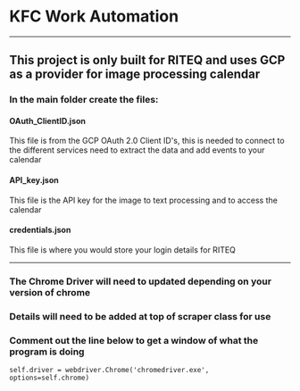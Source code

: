# KFC Work Automation

---

## This project is only built for RITEQ and uses GCP as a provider for image processing calendar

### In the main folder create the files:

#### OAuth_ClientID.json

This file is from the GCP OAuth 2.0 Client ID's, this is needed to connect 
to the different services need to extract the data and add events to your calendar 

#### API_key.json

This file is the API key for the image to text processing and to access the calendar

#### credentials.json

This file is where you would store your login details for RITEQ

---

### The Chrome Driver will need to updated depending on your version of chrome

### Details will need to be added at top of scraper class for use

### Comment out the line below to get a window of what the program is doing
    self.driver = webdriver.Chrome('chromedriver.exe', options=self.chrome)